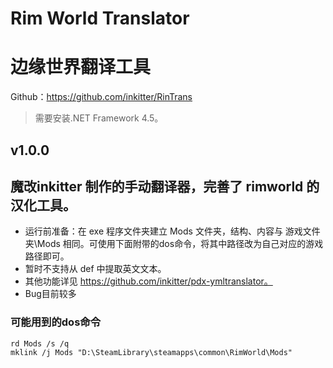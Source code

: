 # Rim World Translator
# 边缘世界翻译工具
Github：https://github.com/inkitter/RinTrans
> 需要安装.NET Framework 4.5。

## v1.0.0

## 魔改inkitter 制作的手动翻译器，完善了 rimworld 的汉化工具。
* 运行前准备：在 exe 程序文件夹建立 Mods 文件夹，结构、内容与 游戏文件夹\Mods 相同。可使用下面附带的dos命令，将其中路径改为自己对应的游戏路径即可。
* 暂时不支持从 def 中提取英文文本。
* 其他功能详见 https://github.com/inkitter/pdx-ymltranslator。
* Bug目前较多

### 可能用到的dos命令
```
rd Mods /s /q
mklink /j Mods "D:\SteamLibrary\steamapps\common\RimWorld\Mods"

```
